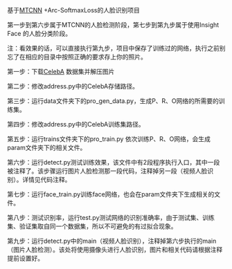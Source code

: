 基于[MTCNN](https://blog.csdn.net/qq_36782182/article/details/83624357) +Arc-SoftmaxLoss的人脸识别项目

第一步到第六步属于MTCNN的人脸检测阶段，第七步到第九步属于使用Insight Face 的人脸分类阶段。

注：看效果的话，可以直接执行第九步，项目中保存了训练过的网络，执行之前别忘了在相应的目录中按照正确的要求存上你的照片。

第一步：下载[CelebA](http://mmlab.ie.cuhk.edu.hk/projects/CelebA.html) 数据集并解压图片

第二步：修改address.py中的CelebA存储路径。

第三步：运行data文件夹下的pro_gen_data.py，生成P、R、O网络的所需要的训练集。

第四步：修改address.py中的CelebA训练集路径。

第五步：运行trains文件夹下的pro_train.py 依次训练P、R、O网络，会生成param文件夹下的相关文件。

第六步：运行detect.py测试训练效果，该文件中有2段程序执行入口，其中一段被注释了。该步骤运行图片人脸检测那一段代码，注释掉另一段（视频人脸识别）。详情见代码注释。

第七步：运行face_train.py训练face网络，也会在param文件夹下生成相关的文件。

第八步：测试识别率，运行test.py测试网络的识别准确率，由于测试集、训练集、验证集取自同一个数据集，所以不可避免的有过拟合现象。

第九步：运行detect.py中的main（视频人脸识别），注释掉第六步执行的main（图片人脸检测）。该处将使用摄像头进行人脸识别，图片和相关代码请根据注释提前设置好。